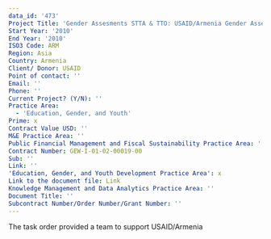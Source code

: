 ```yaml
---
data_id: '473'
Project Title: 'Gender Assesments STTA & TTO: USAID/Armenia Gender Assessment (TDY 93)'
Start Year: '2010'
End Year: '2010'
ISO3 Code: ARM
Region: Asia
Country: Armenia
Client/ Donor: USAID
Point of contact: ''
Email: ''
Phone: ''
Current Project? (Y/N): ''
Practice Area:
  - 'Education, Gender, and Youth'
Prime: x
Contract Value USD: ''
M&E Practice Area: ''
Public Financial Management and Fiscal Sustainability Practice Area: ''
Contract Number: GEW-I-01-02-00019-00
Sub: ''
Link: ''
'Education, Gender, and Youth Development Practice Area': x
Link to the document file: Link
Knowledge Management and Data Analytics Practice Area: ''
Document Title: ''
Subcontract Number/Order Number/Grant Number: ''
---
```

The task order provided a team to support USAID/Armenia